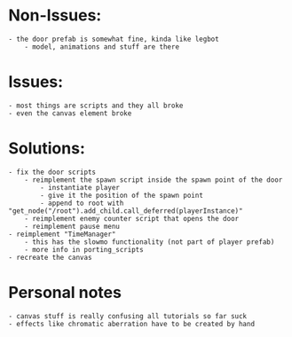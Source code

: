 # Non-Issues:

    - the door prefab is somewhat fine, kinda like legbot
        - model, animations and stuff are there

# Issues:

    - most things are scripts and they all broke
    - even the canvas element broke
    
# Solutions:

    - fix the door scripts
        - reimplement the spawn script inside the spawn point of the door
            - instantiate player
            - give it the position of the spawn point
            - append to root with "get_node("/root").add_child.call_deferred(playerInstance)"
        - reimplement enemy counter script that opens the door
        - reimplement pause menu
    - reimplement "TimeManager"
        - this has the slowmo functionality (not part of player prefab)
        - more info in porting_scripts
    - recreate the canvas


# Personal notes

    - canvas stuff is really confusing all tutorials so far suck
    - effects like chromatic aberration have to be created by hand
